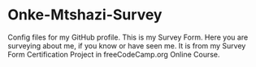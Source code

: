 # Onke-Mtshazi-Survey
Config files for my GitHub profile.
This is my Survey Form.
Here you are surveying about me, if you know or have seen me.
It is from my Survey Form Certification Project in freeCodeCamp.org Online Course.
